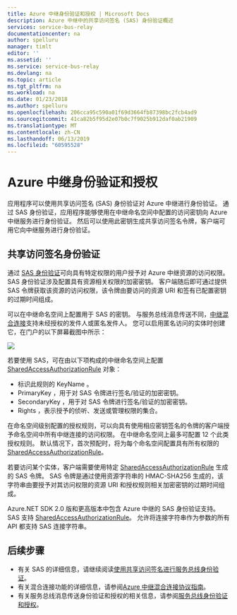 ```yaml
---
title: Azure 中继身份验证和授权 | Microsoft Docs
description: Azure 中继中的共享访问签名 (SAS) 身份验证概述
services: service-bus-relay
documentationcenter: na
author: spelluru
manager: timlt
editor: ''
ms.assetid: ''
ms.service: service-bus-relay
ms.devlang: na
ms.topic: article
ms.tgt_pltfrm: na
ms.workload: na
ms.date: 01/23/2018
ms.author: spelluru
ms.openlocfilehash: 206cca95c590a01f69d3664fb87398bc2fcb4ad9
ms.sourcegitcommit: 41ca82b5f95d2e07b0c7f9025b912daf0ab21909
ms.translationtype: MT
ms.contentlocale: zh-CN
ms.lasthandoff: 06/13/2019
ms.locfileid: "60595528"
---
```

# <a name="azure-relay-authentication-and-authorization"></a>Azure 中继身份验证和授权

应用程序可以使用共享访问签名 (SAS) 身份验证对 Azure 中继进行身份验证。 通过 SAS 身份验证，应用程序能够使用在中继命名空间中配置的访问密钥向 Azure 中继服务进行身份验证。 然后可以使用此密钥生成共享访问签名令牌，客户端可用它向中继服务进行身份验证。

## <a name="shared-access-signature-authentication"></a>共享访问签名身份验证

通过 [SAS 身份验证](../service-bus-messaging/service-bus-sas.md)可向具有特定权限的用户授予对 Azure 中继资源的访问权限。 SAS 身份验证涉及配置具有资源相关权限的加密密钥。 客户端随后即可通过提供 SAS 令牌获取该资源的访问权限，该令牌由要访问的资源 URI 和签有已配置密钥的过期时间组成。

可以在中继命名空间上配置用于 SAS 的密钥。 与服务总线消息传送不同，[中继混合连接](relay-hybrid-connections-protocol.md)支持未经授权的发件人或匿名发件人。 您可以启用匿名访问的实体时创建它，在门户的以下屏幕截图中所示：

![][0]

若要使用 SAS，可在由以下项构成的中继命名空间上配置 [SharedAccessAuthorizationRule](/dotnet/api/microsoft.servicebus.messaging.sharedaccessauthorizationrule) 对象：

* 标识此规则的 KeyName  。
* PrimaryKey  ，用于对 SAS 令牌进行签名/验证的加密密钥。
* SecondaryKey  ，用于对 SAS 令牌进行签名/验证的加密密钥。
* Rights  ，表示授予的侦听、发送或管理权限的集合。

在命名空间级别配置的授权规则，可以向具有使用相应密钥签名的令牌的客户端授予命名空间中所有中继连接的访问权限。 在中继命名空间上最多可配置 12 个此类授权规则。 默认情况下，首次预配时，将为每个命名空间配置具有所有权限的 [SharedAccessAuthorizationRule](/dotnet/api/microsoft.servicebus.messaging.sharedaccessauthorizationrule)。

若要访问某个实体，客户端需要使用特定 [SharedAccessAuthorizationRule](/dotnet/api/microsoft.servicebus.messaging.sharedaccessauthorizationrule) 生成的 SAS 令牌。 SAS 令牌是通过使用资源字符串的 HMAC-SHA256 生成的，该字符串由要授予对其访问权限的资源 URI 和授权规则相关加密密钥的过期时间组成。

Azure.NET SDK 2.0 版和更高版本中包含 Azure 中继的 SAS 身份验证支持。 SAS 支持 [SharedAccessAuthorizationRule](/dotnet/api/microsoft.servicebus.messaging.sharedaccessauthorizationrule)。 允许将连接字符串作为参数的所有 API 都支持 SAS 连接字符串。

## <a name="next-steps"></a>后续步骤

- 有关 SAS 的详细信息，请继续阅读[使用共享访问签名进行服务总线身份验证](../service-bus-messaging/service-bus-sas.md)。
- 有关混合连接功能的详细信息，请参阅[Azure 中继混合连接协议指南](relay-hybrid-connections-protocol.md)。
- 有关服务总线消息传送身份验证和授权的相关信息，请参阅[服务总线身份验证和授权](../service-bus-messaging/service-bus-authentication-and-authorization.md)。 

[0]: ./media/relay-authentication-and-authorization/hcanon.png